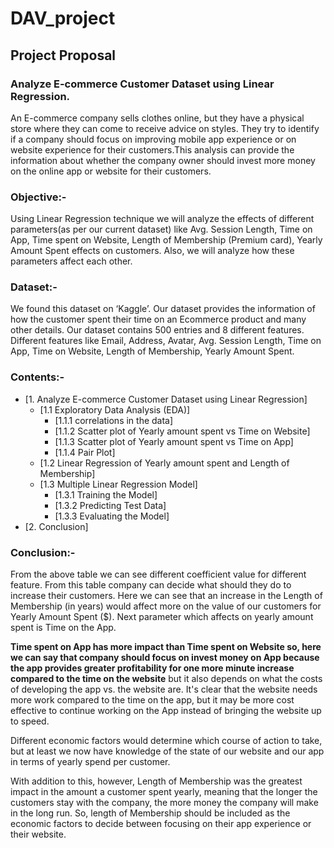 # DAV_project 
## Project Proposal

### Analyze E-commerce Customer Dataset using Linear Regression. 
An E-commerce company sells clothes online, but they have a physical store where they can come to receive advice on styles. They try to identify if a company should focus on improving mobile app experience or on website experience for their customers.This analysis can provide the information about whether the company owner should invest more money on the online app or website for their customers. 


### Objective:-  
Using Linear Regression technique we will analyze the effects of different parameters(as per our current dataset) like Avg. Session Length, Time on App, Time spent on Website, Length of Membership (Premium card), Yearly Amount Spent  effects on customers. Also, we will analyze how these parameters affect each other.


### Dataset:- 
We found this dataset on ‘Kaggle’. Our dataset provides the information of how the customer spent their time on an Ecommerce product and many other details. Our dataset contains 500 entries and 8 different features. Different features like Email, Address, Avatar, Avg. Session Length, Time on App, Time on Website, Length of Membership, Yearly Amount Spent.

### Contents:-
- [1. Analyze E-commerce Customer Dataset using Linear Regression]
  * [1.1 Exploratory Data Analysis (EDA)]
    + [1.1.1 correlations in the data]  
    + [1.1.2 Scatter plot of Yearly amount spent vs Time on Website]  
    + [1.1.3 Scatter plot of Yearly amount spent vs Time on App]  
    + [1.1.4 Pair Plot]  
  * [1.2 Linear Regression of Yearly amount spent and Length of Membership]
  * [1.3 Multiple Linear Regression Model] 
    + [1.3.1 Training the Model]  
    + [1.3.2 Predicting Test Data]  
    + [1.3.3 Evaluating the Model]  
- [2. Conclusion]


### Conclusion:-
From the above table we can see different coefficient value for different feature. From this table company can decide what should they do to increase their customers. Here we can see that an increase in the Length of Membership (in years) would affect more on the value of our customers for Yearly Amount Spent ($). Next parameter which affects on yearly amount spent is Time on the App. 

**Time spent on App has more impact than Time spent on Website so, here we can say that company should focus on invest money on App because the app provides greater profitability for one more minute increase compared to the time on the website** but it also depends on what the costs of developing the app vs. the website are. It's clear that the website needs more work compared to the time on the app, but it may be more cost effective to continue working on the App instead of bringing the website up to speed. 

Different economic factors would determine which course of action to take, but at least we now have knowledge of the state of our website and our app in terms of yearly spend per customer.

With addition to this, however, Length of Membership was the greatest impact in the amount a customer spent yearly, meaning that the longer the customers stay with the company, the more money the company will make in the long run. So, length of Membership should be included as the economic factors to decide between focusing on their app experience or their website.
